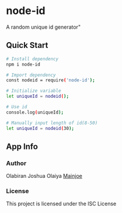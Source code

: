 # node-id
A random unique id generator"

## Quick Start


```bash
# Install dependency
npm i node-id 

# Import dependency
const nodeid = require('node-id');

# Initialize variable
let uniqueId = nodeid();

# Use id
console.log(uniqueId);

# Manually input length of id(8-50)
let uniqueId = nodeid(30);

```
## App Info

### Author

Olabiran Joshua Olaiya
[Mainjoe](http://olabiranj.herokuapp.com)


### License

This project is licensed under the ISC License